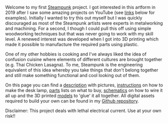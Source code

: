 Welcome to my first [Steampunk](https://en.wikipedia.org/wiki/Steampunk)
project. I got interested in this artform in 2019 after I saw some amazing
projects on YouTube (see [links](#links) below for examples). Initially
I wanted to try this out myself but I was quickly discouraged as most of
the Steampunk artists were experts in metalworking and machining. For a
second, I though I could pull this off using simple woodworking techniques
but that was never going to work with my skill level.
A renewed interest was developed when I got into 3D printing which made it
possible to manufacture the required parts using plastic.

One of my other hobbies is cooking and I've always liked the idea of
confusion cuisine where elements of different cultures are brought
together (e.g. Thai Chicken Lasagna). To me, Steampunk is the engineering
equivalent of this idea whereby you take things that don't belong together
and still make something functional and cool looking out of them.

On this page you can find a [description](#description) with pictures,
[instructions](#instructions) on how to make the desk lamp, [parts](#parts)
lists on what to buy, [schematics](#schematic) on how to wire it all up and
the 3D printed [models](#models) to 'glue' it all together. All digital
assets required to build your own can be found in my
[Github repository](https://github.com/goossens/DeskLight).

Disclaimer: This project deals with lethal electrical current.
Use at your own risk!!
